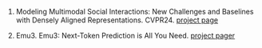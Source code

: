 1. Modeling Multimodal Social Interactions: New Challenges and Baselines with Densely Aligned Representations. CVPR24. [project page](https://sangmin-git.github.io/projects/MMSI/)

2. Emu3. Emu3: Next-Token Prediction is All You Need. [project pager](https://emu.baai.ac.cn/about)
